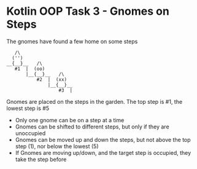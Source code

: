 # Kotlin OOP Task 3 - Gnomes on Steps

The gnomes have found a few home on some steps

```
   /\
  ('')
__{__}__   /\
   #1  |  (oo)
       |__{__}__   /\
           #2  |  (xx)
               |__{__}__
                   #3  |
```

Gnomes are placed on the steps in the garden. The top step is #1, the lowest step is #5

- Only one gnome can be on a step at a time
- Gnomes can be shifted to different steps, but only if they are unoccupied
- Gnomes can be moved up and down the steps, but not above the top step (1), nor below the lowest (5)
- If Gnomes are moving up/down, and the target step is occupied, they take the step before
